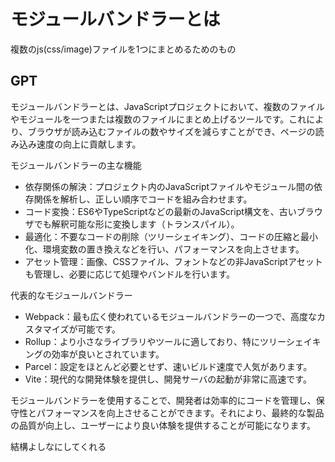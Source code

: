 # モジュールバンドラーとは

複数のjs(css/image)ファイルを1つにまとめるためのもの

## GPT

モジュールバンドラーとは、JavaScriptプロジェクトにおいて、複数のファイルやモジュールを一つまたは複数のファイルにまとめ上げるツールです。これにより、ブラウザが読み込むファイルの数やサイズを減らすことができ、ページの読み込み速度の向上に貢献します。

モジュールバンドラーの主な機能
- 依存関係の解決：プロジェクト内のJavaScriptファイルやモジュール間の依存関係を解析し、正しい順序でコードを組み合わせます。
- コード変換：ES6やTypeScriptなどの最新のJavaScript構文を、古いブラウザでも解釈可能な形に変換します（トランスパイル）。
- 最適化：不要なコードの削除（ツリーシェイキング）、コードの圧縮と最小化、環境変数の置き換えなどを行い、パフォーマンスを向上させます。
- アセット管理：画像、CSSファイル、フォントなどの非JavaScriptアセットも管理し、必要に応じて処理やバンドルを行います。

代表的なモジュールバンドラー
- Webpack：最も広く使われているモジュールバンドラーの一つで、高度なカスタマイズが可能です。
- Rollup：より小さなライブラリやツールに適しており、特にツリーシェイキングの効率が良いとされています。
- Parcel：設定をほとんど必要とせず、速いビルド速度で人気があります。
- Vite：現代的な開発体験を提供し、開発サーバの起動が非常に高速です。

モジュールバンドラーを使用することで、開発者は効率的にコードを管理し、保守性とパフォーマンスを向上させることができます。それにより、最終的な製品の品質が向上し、ユーザーにより良い体験を提供することが可能になります。

結構よしなにしてくれる